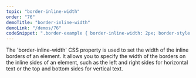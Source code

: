 ```yaml
---
topic: "border-inline-width"
order: "76"
demoTitle: "border-inline-width"
demoLink: "/demos/76"
codeSnippet: ".border-example { border-inline-width: 2px; border-style: solid; }"
---
```


The 'border-inline-width' CSS property is used to set the width of the inline borders of an element. It allows you to specify the width of the borders on the inline sides of an element, such as the left and right sides for horizontal text or the top and bottom sides for vertical text.
<br />
